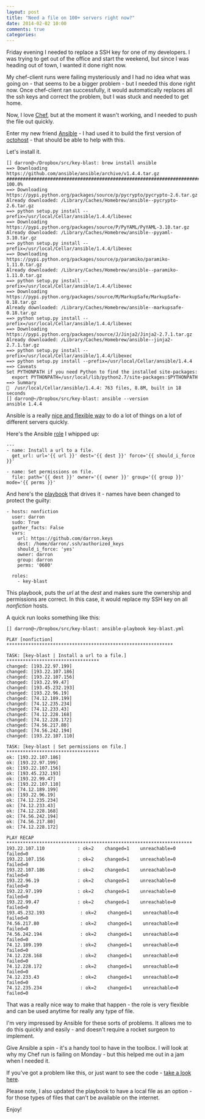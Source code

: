 ```yaml
---
layout: post
title: "Need a file on 100+ servers right now?"
date: 2014-02-02 10:00
comments: true
categories: 
---
```


Friday evening I needed to replace a SSH key for one of my developers. I was trying to get out of the office and start the weekend, but since I was heading out of town, I wanted it done right now.

My chef-client runs were failing mysteriously and I had no idea what was going on - that seems to be a bigger problem - but I needed this done right now. Once chef-client ran successfully, it would automatically replaces all the ssh keys and correct the problem, but I was stuck and needed to get home.

Now, I love [Chef](http://www.getchef.com/), but at the moment it wasn't working, and I needed to push the file out quickly.

Enter my new friend [Ansible](http://www.ansible.com/get-started) - I had used it to build the first version of [octohost](http://www.octohost.io) - that should be able to help with this.

Let's install it.

```
[] darron@~/Dropbox/src/key-blast: brew install ansible
==> Downloading https://github.com/ansible/ansible/archive/v1.4.4.tar.gz
######################################################################## 100.0%
==> Downloading https://pypi.python.org/packages/source/p/pycrypto/pycrypto-2.6.tar.gz
Already downloaded: /Library/Caches/Homebrew/ansible--pycrypto-2.6.tar.gz
==> python setup.py install --prefix=/usr/local/Cellar/ansible/1.4.4/libexec
==> Downloading https://pypi.python.org/packages/source/P/PyYAML/PyYAML-3.10.tar.gz
Already downloaded: /Library/Caches/Homebrew/ansible--pyyaml-3.10.tar.gz
==> python setup.py install --prefix=/usr/local/Cellar/ansible/1.4.4/libexec
==> Downloading https://pypi.python.org/packages/source/p/paramiko/paramiko-1.11.0.tar.gz
Already downloaded: /Library/Caches/Homebrew/ansible--paramiko-1.11.0.tar.gz
==> python setup.py install --prefix=/usr/local/Cellar/ansible/1.4.4/libexec
==> Downloading https://pypi.python.org/packages/source/M/MarkupSafe/MarkupSafe-0.18.tar.gz
Already downloaded: /Library/Caches/Homebrew/ansible--markupsafe-0.18.tar.gz
==> python setup.py install --prefix=/usr/local/Cellar/ansible/1.4.4/libexec
==> Downloading https://pypi.python.org/packages/source/J/Jinja2/Jinja2-2.7.1.tar.gz
Already downloaded: /Library/Caches/Homebrew/ansible--jinja2-2.7.1.tar.gz
==> python setup.py install --prefix=/usr/local/Cellar/ansible/1.4.4/libexec
==> python setup.py install --prefix=/usr/local/Cellar/ansible/1.4.4
==> Caveats
Set PYTHONPATH if you need Python to find the installed site-packages:
  export PYTHONPATH=/usr/local/lib/python2.7/site-packages:$PYTHONPATH
==> Summary
🍺  /usr/local/Cellar/ansible/1.4.4: 763 files, 8.8M, built in 18 seconds
[] darron@~/Dropbox/src/key-blast: ansible --version
ansible 1.4.4
```

Ansible is a really [nice and flexible way](http://www.ansible.com/how-ansible-works) to do a lot of things on a lot of different servers quickly.

Here's the Ansible [role](http://docs.ansible.com/playbooks_roles.html#roles) I whipped up:

```
---
- name: Install a url to a file.
  get_url: url='{{ url }}' dest='{{ dest }}' force='{{ should_i_force }}'

- name: Set permissions on file.
  file: path='{{ dest }}' owner='{{ owner }}' group='{{ group }}' mode='{{ perms }}'
```

And here's the [playbook](http://docs.ansible.com/playbooks_intro.html) that drives it - names have been changed to protect the guilty:

```
- hosts: nonfiction
  user: darron
  sudo: True
  gather_facts: False
  vars:
    url: https://github.com/darron.keys
    dest: /home/darron/.ssh/authorized_keys
    should_i_force: 'yes'
    owner: darron
    group: darron
    perms: '0600'

  roles:
    - key-blast
```

This playbook, puts the *url* at the *dest* and makes sure the ownership and permissions are correct. In this case, it would replace my SSH key on all *nonfiction* hosts.

A quick run looks something like this:

```
[] darron@~/Dropbox/src/key-blast: ansible-playbook key-blast.yml 

PLAY [nonfiction] ************************************************************* 

TASK: [key-blast | Install a url to a file.] ********************************** 
changed: [193.22.97.199]
changed: [193.22.107.186]
changed: [193.22.107.156]
changed: [193.22.99.47]
changed: [193.45.232.193]
changed: [193.22.96.19]
changed: [74.12.189.199]
changed: [74.12.235.234]
changed: [74.12.233.43]
changed: [74.12.228.168]
changed: [74.12.228.172]
changed: [74.56.217.80]
changed: [74.56.242.194]
changed: [193.22.107.110]

TASK: [key-blast | Set permissions on file.] ********************************** 
ok: [193.22.107.186]
ok: [193.22.97.199]
ok: [193.22.107.156]
ok: [193.45.232.193]
ok: [193.22.99.47]
ok: [193.22.107.110]
ok: [74.12.189.199]
ok: [193.22.96.19]
ok: [74.12.235.234]
ok: [74.12.233.43]
ok: [74.12.228.168]
ok: [74.56.242.194]
ok: [74.56.217.80]
ok: [74.12.228.172]

PLAY RECAP ******************************************************************** 
193.22.107.110            : ok=2    changed=1    unreachable=0    failed=0   
193.22.107.156            : ok=2    changed=1    unreachable=0    failed=0   
193.22.107.186            : ok=2    changed=1    unreachable=0    failed=0   
193.22.96.19              : ok=2    changed=1    unreachable=0    failed=0   
193.22.97.199             : ok=2    changed=1    unreachable=0    failed=0   
193.22.99.47              : ok=2    changed=1    unreachable=0    failed=0   
193.45.232.193             : ok=2    changed=1    unreachable=0    failed=0   
74.56.217.80               : ok=2    changed=1    unreachable=0    failed=0   
74.56.242.194              : ok=2    changed=1    unreachable=0    failed=0   
74.12.189.199              : ok=2    changed=1    unreachable=0    failed=0   
74.12.228.168              : ok=2    changed=1    unreachable=0    failed=0   
74.12.228.172              : ok=2    changed=1    unreachable=0    failed=0   
74.12.233.43               : ok=2    changed=1    unreachable=0    failed=0   
74.12.235.234              : ok=2    changed=1    unreachable=0    failed=0   
```

That was a really nice way to make that happen - the role is very flexible and can be used anytime for really any type of file.

I'm very impressed by Ansible for these sorts of problems. It allows me to do this quickly and easily - and doesn't require a rocket surgeon to implement.

Give Ansible a spin - it's a handy tool to have in the toolbox. I will look at why my Chef run is failing on Monday - but this helped me out in a jam when I needed it.

If you've got a problem like this, or just want to see the code - [take a look here](https://github.com/darron/key-blast).

Please note, I also updated the playbook to have a local file as an option - for those types of files that can't be available on the internet.

Enjoy!